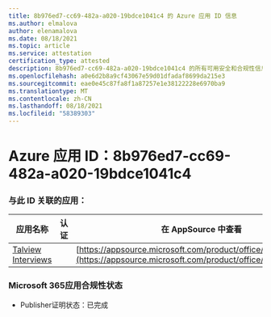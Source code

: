 ```yaml
---
title: 8b976ed7-cc69-482a-a020-19bdce1041c4 的 Azure 应用 ID 信息
ms.author: elmalova
author: elenamalova
ms.date: 08/18/2021
ms.topic: article
ms.service: attestation
certification_type: attested
description: 8b976ed7-cc69-482a-a020-19bdce1041c4 的所有可用安全和合规性信息。
ms.openlocfilehash: a0e6d2b8a9cf43067e59d01dfadaf8699da215e3
ms.sourcegitcommit: eae0e45c87fa8f1a87257e1e38122228e6970ba9
ms.translationtype: MT
ms.contentlocale: zh-CN
ms.lasthandoff: 08/18/2021
ms.locfileid: "58389303"
---
```

# <a name="azure-app-id-8b976ed7-cc69-482a-a020-19bdce1041c4"></a>Azure 应用 ID：8b976ed7-cc69-482a-a020-19bdce1041c4


### <a name="apps-associated-with-this-id"></a>与此 ID 关联的应用：
| **应用名称** | **认证** | **在 AppSource 中查看** |
|--------------|---------------|-----------------------|
| [Talview Interviews](https://docs.microsoft.com/microsoft-365-app-certification/forward/WA200002437) |  | [https://appsource.microsoft.com/product/office/WA200002437](https://appsource.microsoft.com/product/office/WA200002437) |

### <a name="microsoft-365-app-compliance-status"></a>Microsoft 365应用合规性状态
- Publisher证明状态：已完成
